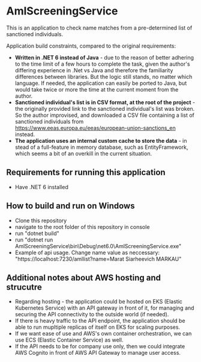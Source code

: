 # AmlScreeningService
This is an application to check name matches from a pre-determined list of sanctioned individuals.

Application build constraints, compared to the original requirements:
- **Written in .NET 6 instead of Java** - due to the reason of better adhering to the time limit of a few hours to complete the task, given the author's differing experience in .Net vs Java and therefore the familiarity differences between libraries. But the logic still stands, no matter which language. If needed, the application can easily be ported to Java, but would take twice or more the time at the current moment from the author. 
- **Sanctioned individual's list is in CSV format, at the root of the project** - the originally provided link to the sanctioned individual's list was broken. So the author improvised, and downloaded a CSV file containing a list of sanctioned individuals from https://www.eeas.europa.eu/eeas/european-union-sanctions_en instead.
- **The application uses an internal custom cache to store the data** - in stead of a full-feature in memory database, such as EntityFramework, which seems a bit of an overkill in the current situation.

## Requirements for running this application
- Have .NET 6 installed

## How to build and run on Windows
- Clone this repository
- navigate to the root folder of this repository in console
- run "dotnet build"
- run "dotnet run AmlScreeningService\bin\Debug\net6.0\AmlScreeningService.exe"
- Example of api usage. Change name value as neccessary: "https://localhost:7230/amllist?name=Marat Siarheevich MARKAU"

## Additional notes about AWS hosting and strucutre
- Regarding hosting - the application could be hosted on EKS (Elastic Kubernetes Service) with an API gateway in front of it, for managing and securing the API connectivity to the outside world (if needed).
- If there is heavy traffic to the API endpoint, the application should be able to run mupltiple replicas of itself on EKS for scaling purposes.
- If we want ease of use and AWS's own container orchestration, we can use ECS (Elastic Container Service) as well.
- If the API needs to be for company use only, then we could integrate AWS Cognito in front of AWS API Gateway to manage user access.